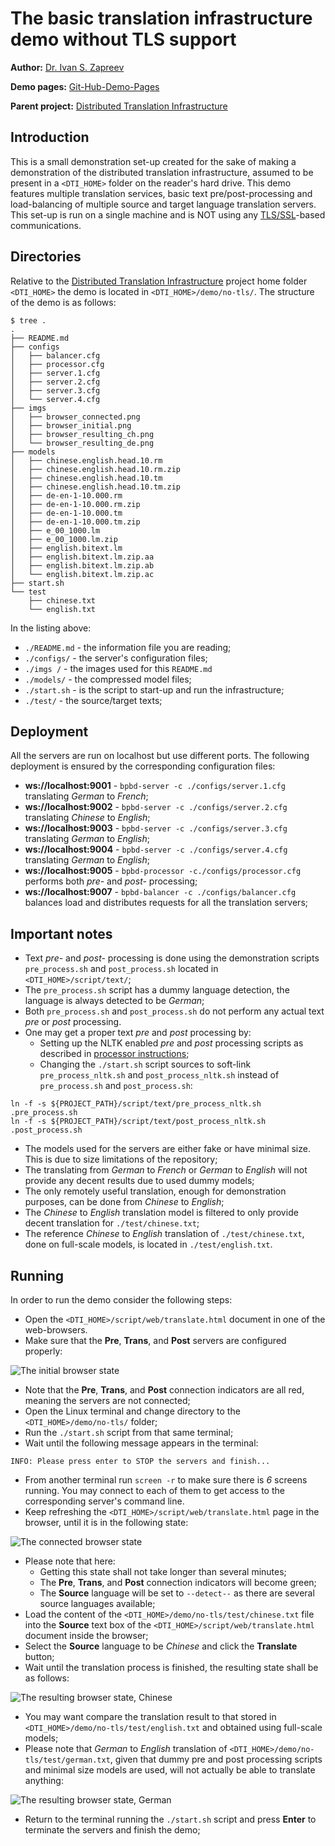 # **The basic translation infrastructure demo without TLS support**

**Author:** [Dr. Ivan S. Zapreev](https://nl.linkedin.com/in/zapreevis)

**Demo pages:** [Git-Hub-Demo-Pages](https://github.com/ivan-zapreev/Distributed-Translation-Infrastructure/tree/master/demo/no-tls)

**Parent project:** [Distributed Translation Infrastructure](https://github.com/ivan-zapreev/Distributed-Translation-Infrastructure)

## Introduction

This is a small demonstration set-up created for the sake of making a demonstration of the distributed translation infrastructure, assumed to be present in a `<DTI_HOME>` folder on the reader's hard drive. This demo features multiple translation services, basic text pre/post-processing and load-balancing of multiple source and target language translation servers. This set-up is run on a single machine and is NOT using any [TLS/SSL](https://en.wikipedia.org/wiki/Transport_Layer_Security)-based communications.

## Directories

Relative to the [Distributed Translation Infrastructure](https://github.com/ivan-zapreev/Distributed-Translation-Infrastructure) project home folder `<DTI_HOME>` the demo is located in `<DTI_HOME>/demo/no-tls/`. The structure of the demo is as follows:

```
$ tree .
.
├── README.md
├── configs
│   ├── balancer.cfg
│   ├── processor.cfg
│   ├── server.1.cfg
│   ├── server.2.cfg
│   ├── server.3.cfg
│   └── server.4.cfg
├── imgs
│   ├── browser_connected.png
│   ├── browser_initial.png
│   ├── browser_resulting_ch.png
│   └── browser_resulting_de.png
├── models
│   ├── chinese.english.head.10.rm
│   ├── chinese.english.head.10.rm.zip
│   ├── chinese.english.head.10.tm
│   ├── chinese.english.head.10.tm.zip
│   ├── de-en-1-10.000.rm
│   ├── de-en-1-10.000.rm.zip
│   ├── de-en-1-10.000.tm
│   ├── de-en-1-10.000.tm.zip
│   ├── e_00_1000.lm
│   ├── e_00_1000.lm.zip
│   ├── english.bitext.lm
│   ├── english.bitext.lm.zip.aa
│   ├── english.bitext.lm.zip.ab
│   └── english.bitext.lm.zip.ac
├── start.sh
└── test
    ├── chinese.txt
    └── english.txt
```

In the listing above:

- `./README.md` - the information file you are reading;
- `./configs/` - the server's configuration files; 
- `./imgs /` - the images used for this `README.md`
- `./models/` - the compressed model files;
- `./start.sh` - is the script to start-up and run the infrastructure;
- `./test/` - the source/target texts;

## Deployment

All the servers are run on localhost but use different ports. The following deployment is ensured by the corresponding configuration files:

- **ws://localhost:9001** - `bpbd-server -c ./configs/server.1.cfg` translating *German* to *French*;
- **ws://localhost:9002** - `bpbd-server -c ./configs/server.2.cfg` translating *Chinese* to *English*;
- **ws://localhost:9003** - `bpbd-server -c ./configs/server.3.cfg` translating *German* to *English*;
- **ws://localhost:9004** - `bpbd-server -c ./configs/server.4.cfg` translating *German* to *English*;
- **ws://localhost:9005** - `bpbd-processor -c./configs/processor.cfg` performs both *pre-* and *post-* processing;
- **ws://localhost:9007** - `bpbd-balancer -c ./configs/balancer.cfg` balances load and distributes requests for all the translation servers;

## Important notes

* Text *pre-* and *post-* processing is done using the demonstration scripts `pre_process.sh` and `post_process.sh` located in `<DTI_HOME>/script/text/`;
* The `pre_process.sh` script has a dummy language detection, the language is always detected to be *German*;
* Both `pre_process.sh` and `post_process.sh` do not perform any actual text *pre* or *post* processing.
* One may get a proper text *pre* and *post* processing by:
    * Setting up the NLTK enabled *pre* and *post* processing scripts as described in [processor instructions](../../../..#pre-integrated-third-party-prepost-processing-scripts);
    * Changing the `./start.sh` script sources to soft-link `pre_process_nltk.sh` and `post_process_nltk.sh` instead of `pre_process.sh` and `post_process.sh`:

```
ln -f -s ${PROJECT_PATH}/script/text/pre_process_nltk.sh .pre_process.sh
ln -f -s ${PROJECT_PATH}/script/text/post_process_nltk.sh .post_process.sh
```
     
* The models used for the servers are either fake or have minimal size. This is due to size limitations of the repository;
* The translating from *German* to *French* or *German* to *English* will not provide any decent results due to used dummy models;
* The only remotely useful translation, enough for demonstration purposes, can be done from *Chinese* to *English*;
* The *Chinese* to *English* translation model is filtered to only provide decent translation for `./test/chinese.txt`;
* The reference *Chinese* to *English* translation of `./test/chinese.txt`, done on full-scale models, is located in `./test/english.txt`.

## Running

In order to run the demo consider the following steps:

* Open the `<DTI_HOME>/script/web/translate.html` document in one of the web-browsers.
* Make sure that the **Pre**, **Trans**, and **Post** servers are configured properly:

![The initial browser state](./imgs/browser_initial.png "The initial browser state")

* Note that the **Pre**, **Trans**, and **Post** connection indicators are all red, meaning the servers are not connected;
* Open the Linux terminal and change directory to the `<DTI_HOME>/demo/no-tls/` folder;
* Run the `./start.sh` script from that same terminal;
* Wait until the following message appears in the terminal: 

```
INFO: Please press enter to STOP the servers and finish...
```

* From another terminal run `screen -r` to make sure there is *6* screens running. You may connect to each of them to get access to the corresponding server's command line.
* Keep refreshing the `<DTI_HOME>/script/web/translate.html` page in the browser, until it is in the following state:

![The connected browser state](./imgs/browser_connected.png "The connected browser state")

* Please note that here:
    * Getting this state shall not take longer than several minutes;
    * The **Pre**, **Trans**, and **Post** connection indicators will become green;
    * The **Source** language will be set to `--detect--` as there are several source languages available;
* Load the content of the `<DTI_HOME>/demo/no-tls/test/chinese.txt` file into the **Source** text box of the `<DTI_HOME>/script/web/translate.html` document inside the browser;
* Select the **Source** language to be *Chinese* and click the **Translate** button;
* Wait until the translation process is finished, the resulting state shall be as follows:

![The resulting browser state, Chinese](./imgs/browser_resulting_ch.png "The resulting browser state, Chinese")

* You may want compare the translation result to that stored in  `<DTI_HOME>/demo/no-tls/test/english.txt` and obtained using full-scale models;
* Please note that *German* to *English* translation of `<DTI_HOME>/demo/no-tls/test/german.txt`, given that dummy pre and post processing scripts and minimal size models are used, will not actually be able to translate anything:

![The resulting browser state, German](./imgs/browser_resulting_de.png "The resulting browser state, German")

* Return to the terminal running the `./start.sh` script and press **Enter** to terminate the servers and finish the demo;